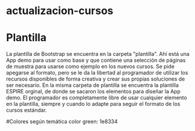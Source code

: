 # actualizacion-cursos

# Plantilla
La plantilla de Bootstrap se encuentra en la carpeta "plantilla". Ahí está una App demo para usar como base y que contiene una selección de páginas de muestra para usarse como ejemplo en los nuevos cursos. Se pide apegarse al formato, pero se le da la libertad al programador de utilizar los recursos disponibles de forma creativa y crear sus propias soluciones de ser necesario.
En la misma carpeta de plantilla se encuentra la plantilla ESPIRE orginal, de donde se sacaron los elementos para diseñar la App demo. El programador es completamente libre de usar cualquier elemento en la plantilla, siempre y cuando lo adapte para seguir el formato de los cursos estándar.

#Colores según temática
color green: 1e8334
